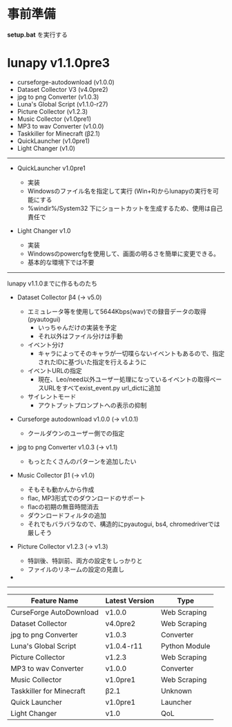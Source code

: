 # 事前準備

**setup.bat** を実行する

# lunapy v1.1.0pre3

- curseforge-autodownload (v1.0.0)
- Dataset Collector V3 (v4.0pre2)
- jpg to png Converter (v1.0.3)
- Luna's Global Script (v1.1.0-r27)
- Picture Collector (v1.2.3)
- Music Collector (v1.0pre1)
- MP3 to wav Converter (v1.0.0)
- Taskkiller for Minecraft (β2.1)
- QuickLauncher (v1.0pre1)
- Light Changer (v1.0)

-----------

- QuickLauncher v1.0pre1
  - 実装
  - Windowsのファイル名を指定して実行 (Win+R)からlunapyの実行を可能にする
  - %windir%/System32 下にショートカットを生成するため、使用は自己責任で

- Light Changer v1.0
  - 実装
  - Windowsのpowercfgを使用して、画面の明るさを簡単に変更できる。
  - 基本的な環境下では不要

-----------

lunapy v1.1.0までに作るものたち

- Dataset Collector β4 (-> v5.0)
  - エミュレータ等を使用して5644Kbps(wav)での録音データの取得 (pyautogui)
    - いっちゃんだけの実装を予定
    - それ以外はファイル分けは手動
  - イベント分け
    - キャラによってそのキャラが一切喋らないイベントもあるので、指定されたIDに基づいた指定を行えるように
  - イベントURLの指定
    - 現在、Leo/need以外ユーザー処理になっているイベントの取得ベースURLをすべてexist_event.py url_dictに追加
  - サイレントモード
    - アウトプットプロンプトへの表示の抑制

- Curseforge autodownload v1.0.0 (-> v1.0.1)
  - クールダウンのユーザー側での指定

- jpg to png Converter v1.0.3 (-> v1.1)
  - もっとたくさんのパターンを追加したい

- Music Collector β1 (-> v1.0)
  - そもそも動かんから作成
  - flac, MP3形式でのダウンロードのサポート
  - flacの初期の無音時間消去
  - ダウンロードフィルタの追加
  - それでもバラバラなので、構造的にpyautogui, bs4, chromedriverでは厳しそう

- Picture Collector v1.2.3 (-> v1.3)
  - 特訓後、特訓前、両方の設定をしっかりと
  - ファイルのリネームの設定の見直し

- 
-----------
| Feature Name | Latest Version | Type |
|---|---|---|
| CurseForge AutoDownload | v1.0.0 | Web Scraping |
| Dataset Collector | v4.0pre2 | Web Scraping |
| jpg to png Converter | v1.0.3 | Converter |
| Luna's Global Script | v1.0.4-r11 | Python Module |
| Picture Collector | v1.2.3 | Web Scraping |
| MP3 to wav Converter | v1.0.0 | Converter |
| Music Collector | v1.0pre1 | Web  Scraping |
| Taskkiller for Minecraft | β2.1 | Unknown |
| Quick Launcher | v1.0pre1 | Launcher |
| Light Changer | v1.0 | QoL |
